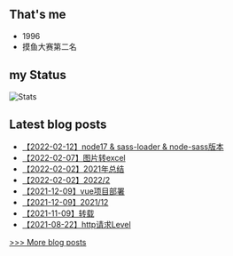 
## That's me
* 1996
* 摸鱼大赛第二名
## my Status
![Stats](https://github-readme-stats.vercel.app/api?username=uasier)

## Latest blog posts
- [【2022-02-12】node17 & sass-loader & node-sass版本](https://www.yuque.com/uasier/blog/bu0wve)
- [【2022-02-07】图片转excel](https://www.yuque.com/uasier/blog/ryn6eg)
- [【2022-02-02】2021年总结](https://www.yuque.com/uasier/blog/sbrxzg)
- [【2022-02-02】2022/2](https://www.yuque.com/uasier/blog/hagb80)
- [【2021-12-09】vue项目部署](https://www.yuque.com/uasier/blog/hobts2)
- [【2021-12-09】2021/12](https://www.yuque.com/uasier/blog/ux5x95)
- [【2021-11-09】转载](https://www.yuque.com/uasier/blog/ng8fkw)
- [【2021-08-22】http请求Level](https://www.yuque.com/uasier/blog/mzg6x5)

[>>> More blog posts](https://www.yuque.com/uasier/blog)
